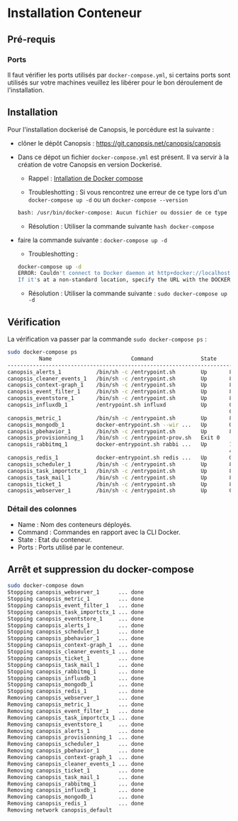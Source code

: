 # Installation Conteneur

## Pré-requis

### Ports

Il faut vérifier les ports utilisés par `docker-compose.yml`, si certains ports sont utilisés sur votre machines veuillez les libérer pour le bon déroulement de l'installation.

## Installation

Pour l'installation dockerisé de Canopsis, le porcédure est la suivante :

- clôner le dépôt Canopsis : https://git.canopsis.net/canopsis/canopsis
- Dans ce dépot un fichier `docker-compose.yml` est présent. Il va servir à la création de votre Canopsis en version Dockerisé.
  
    - Rappel : [Intallation de Docker compose](https://docs.docker.com/compose/install/#install-compose)  
  
    - Troubleshotting : Si vous rencontrez une erreur de ce type lors d'un `docker-compose up -d` ou un `docker-compose --version`  
    ```bash
    bash: /usr/bin/docker-compose: Aucun fichier ou dossier de ce type
    ```

    - Résolution : Utiliser la commande suivante `hash docker-compose`  

- faire la commande suivante : `docker-compose up -d`

    - Troubleshotting :
    ```bash
    docker-compose up -d
    ERROR: Couldn't connect to Docker daemon at http+docker://localhost - is it running?
    If it's at a non-standard location, specify the URL with the DOCKER_HOST environment variable.
    ```
    - Résolution : Utiliser la commande suivante : `sudo docker-compose up -d`

## Vérification

La vérification va passer par la commande `sudo docker-compose ps` :

```bash
sudo docker-compose ps
          Name                         Command               State                          Ports                      
-----------------------------------------------------------------------------------------------------------------------
canopsis_alerts_1           /bin/sh -c /entrypoint.sh        Up       8082/tcp                                         
canopsis_cleaner_events_1   /bin/sh -c /entrypoint.sh        Up       8082/tcp                                         
canopsis_context-graph_1    /bin/sh -c /entrypoint.sh        Up       8082/tcp                                         
canopsis_event_filter_1     /bin/sh -c /entrypoint.sh        Up       8082/tcp                                         
canopsis_eventstore_1       /bin/sh -c /entrypoint.sh        Up       8082/tcp                                         
canopsis_influxdb_1         /entrypoint.sh influxd           Up       0.0.0.0:4444->4444/udp, 0.0.0.0:8083->8083/tcp,  
                                                                      0.0.0.0:8086->8086/tcp                           
canopsis_metric_1           /bin/sh -c /entrypoint.sh        Up       8082/tcp                                         
canopsis_mongodb_1          docker-entrypoint.sh --wir ...   Up       0.0.0.0:27027->27017/tcp                         
canopsis_pbehavior_1        /bin/sh -c /entrypoint.sh        Up       8082/tcp                                         
canopsis_provisionning_1    /bin/sh -c /entrypoint-prov.sh   Exit 0                                                    
canopsis_rabbitmq_1         docker-entrypoint.sh rabbi ...   Up       15671/tcp, 0.0.0.0:15672->15672/tcp, 25672/tcp,  
                                                                      4369/tcp, 5671/tcp, 0.0.0.0:5672->5672/tcp       
canopsis_redis_1            docker-entrypoint.sh redis ...   Up       0.0.0.0:6379->6379/tcp                           
canopsis_scheduler_1        /bin/sh -c /entrypoint.sh        Up       8082/tcp                                         
canopsis_task_importctx_1   /bin/sh -c /entrypoint.sh        Up       8082/tcp                                         
canopsis_task_mail_1        /bin/sh -c /entrypoint.sh        Up       8082/tcp                                         
canopsis_ticket_1           /bin/sh -c /entrypoint.sh        Up       8082/tcp                                         
canopsis_webserver_1        /bin/sh -c /entrypoint.sh        Up       0.0.0.0:28082->8082/tcp   
```

### Détail des colonnes

- Name : Nom des conteneurs déployés.
- Command : Commandes en rapport avec la CLI Docker.
- State : Etat du conteneur.
- Ports : Ports utilisé par le conteneur.

## Arrêt et suppression du docker-compose
```bash
sudo docker-compose down
Stopping canopsis_webserver_1      ... done
Stopping canopsis_metric_1         ... done
Stopping canopsis_event_filter_1   ... done
Stopping canopsis_task_importctx_1 ... done
Stopping canopsis_eventstore_1     ... done
Stopping canopsis_alerts_1         ... done
Stopping canopsis_scheduler_1      ... done
Stopping canopsis_pbehavior_1      ... done
Stopping canopsis_context-graph_1  ... done
Stopping canopsis_cleaner_events_1 ... done
Stopping canopsis_ticket_1         ... done
Stopping canopsis_task_mail_1      ... done
Stopping canopsis_rabbitmq_1       ... done
Stopping canopsis_influxdb_1       ... done
Stopping canopsis_mongodb_1        ... done
Stopping canopsis_redis_1          ... done
Removing canopsis_webserver_1      ... done
Removing canopsis_metric_1         ... done
Removing canopsis_event_filter_1   ... done
Removing canopsis_task_importctx_1 ... done
Removing canopsis_eventstore_1     ... done
Removing canopsis_alerts_1         ... done
Removing canopsis_provisionning_1  ... done
Removing canopsis_scheduler_1      ... done
Removing canopsis_pbehavior_1      ... done
Removing canopsis_context-graph_1  ... done
Removing canopsis_cleaner_events_1 ... done
Removing canopsis_ticket_1         ... done
Removing canopsis_task_mail_1      ... done
Removing canopsis_rabbitmq_1       ... done
Removing canopsis_influxdb_1       ... done
Removing canopsis_mongodb_1        ... done
Removing canopsis_redis_1          ... done
Removing network canopsis_default
```